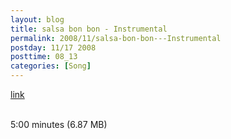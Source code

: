 ```yaml
---
layout: blog
title: salsa bon bon - Instrumental
permalink: 2008/11/salsa-bon-bon---Instrumental
postday: 11/17 2008
posttime: 08_13
categories: [Song]
---
```


<a href="http://kristeraxel.com/media/vault/salsa_bon_bon.mp3">link</a>

<br />5:00 minutes (6.87 MB)

